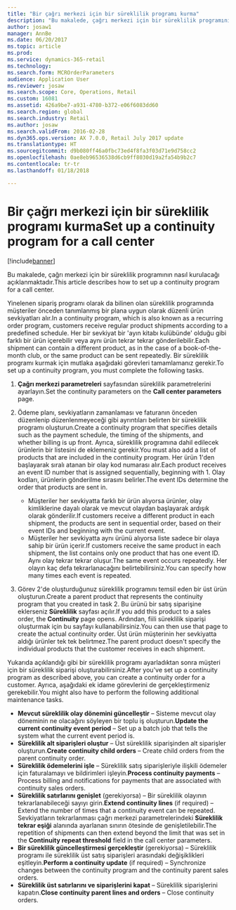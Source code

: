 ```yaml
---
title: "Bir çağrı merkezi için bir süreklilik programı kurma"
description: "Bu makalede, çağrı merkezi için bir süreklilik programının nasıl kurulacağı açıklanmaktadır."
author: josaw1
manager: AnnBe
ms.date: 06/20/2017
ms.topic: article
ms.prod: 
ms.service: dynamics-365-retail
ms.technology: 
ms.search.form: MCROrderParameters
audience: Application User
ms.reviewer: josaw
ms.search.scope: Core, Operations, Retail
ms.custom: 16081
ms.assetid: 426a9be7-a931-4780-b372-e06f6083dd60
ms.search.region: global
ms.search.industry: Retail
ms.author: josaw
ms.search.validFrom: 2016-02-28
ms.dyn365.ops.version: AX 7.0.0, Retail July 2017 update
ms.translationtype: HT
ms.sourcegitcommit: d9b080ff46a0fbc73ed4f8fa3f03d71e9d758cc2
ms.openlocfilehash: 0ae8eb96536538d6cb9ff8030d19a2fa54b9b2c7
ms.contentlocale: tr-tr
ms.lasthandoff: 01/18/2018

---
```


# <a name="set-up-a-continuity-program-for-a-call-center"></a><span data-ttu-id="d5b81-103">Bir çağrı merkezi için bir süreklilik programı kurma</span><span class="sxs-lookup"><span data-stu-id="d5b81-103">Set up a continuity program for a call center</span></span>

[!include[banner](includes/banner.md)]


<span data-ttu-id="d5b81-104">Bu makalede, çağrı merkezi için bir süreklilik programının nasıl kurulacağı açıklanmaktadır.</span><span class="sxs-lookup"><span data-stu-id="d5b81-104">This article describes how to set up a continuity program for a call center.</span></span>

<span data-ttu-id="d5b81-105">Yinelenen sipariş programı olarak da bilinen olan süreklilik programında müşteriler önceden tanımlanmış bir plana uygun olarak düzenli ürün sevkiyatları alır.</span><span class="sxs-lookup"><span data-stu-id="d5b81-105">In a continuity program, which is also known as a recurring order program, customers receive regular product shipments according to a predefined schedule.</span></span> <span data-ttu-id="d5b81-106">Her bir sevkiyat bir 'ayın kitabı kulübünde' olduğu gibi farklı bir ürün içerebilir veya aynı ürün tekrar tekrar gönderilebilir.</span><span class="sxs-lookup"><span data-stu-id="d5b81-106">Each shipment can contain a different product, as in the case of a book-of-the-month club, or the same product can be sent repeatedly.</span></span> <span data-ttu-id="d5b81-107">Bir süreklilik programı kurmak için mutlaka aşağıdaki görevleri tamamlamanız gerekir.</span><span class="sxs-lookup"><span data-stu-id="d5b81-107">To set up a continuity program, you must complete the following tasks.</span></span>

1.  <span data-ttu-id="d5b81-108">**Çağrı merkezi parametreleri** sayfasından süreklilik parametrelerini ayarlayın.</span><span class="sxs-lookup"><span data-stu-id="d5b81-108">Set the continuity parameters on the **Call center parameters** page.</span></span>
2.  <span data-ttu-id="d5b81-109">Ödeme planı, sevkiyatların zamanlaması ve faturanın önceden düzenlenip düzenlenmeyeceği gibi ayrıntıları belirten bir süreklilik programı oluşturun.</span><span class="sxs-lookup"><span data-stu-id="d5b81-109">Create a continuity program that specifies details such as the payment schedule, the timing of the shipments, and whether billing is up front.</span></span> <span data-ttu-id="d5b81-110">Ayrıca, süreklilik programına dahil edilecek ürünlerin bir listesini de eklemeniz gerekir.</span><span class="sxs-lookup"><span data-stu-id="d5b81-110">You must also add a list of products that are included in the continuity program.</span></span> <span data-ttu-id="d5b81-111">Her ürün 1'den başlayarak sıralı atanan bir olay kod numarası alır.</span><span class="sxs-lookup"><span data-stu-id="d5b81-111">Each product receives an event ID number that is assigned sequentially, beginning with 1.</span></span> <span data-ttu-id="d5b81-112">Olay kodları, ürünlerin gönderilme sırasını belirler.</span><span class="sxs-lookup"><span data-stu-id="d5b81-112">The event IDs determine the order that products are sent in.</span></span>
    -   <span data-ttu-id="d5b81-113">Müşteriler her sevkiyatta farklı bir ürün alıyorsa ürünler, olay kimliklerine dayalı olarak ve mevcut olaydan başlayarak ardışık olarak gönderilir.</span><span class="sxs-lookup"><span data-stu-id="d5b81-113">If customers receive a different product in each shipment, the products are sent in sequential order, based on their event IDs and beginning with the current event.</span></span>
    -   <span data-ttu-id="d5b81-114">Müşteriler her sevkiyatta aynı ürünü alıyorsa liste sadece bir olaya sahip bir ürün içerir.</span><span class="sxs-lookup"><span data-stu-id="d5b81-114">If customers receive the same product in each shipment, the list contains only one product that has one event ID.</span></span> <span data-ttu-id="d5b81-115">Aynı olay tekrar tekrar oluşur.</span><span class="sxs-lookup"><span data-stu-id="d5b81-115">The same event occurs repeatedly.</span></span> <span data-ttu-id="d5b81-116">Her olayın kaç defa tekrarlanacağını belirtebilirsiniz.</span><span class="sxs-lookup"><span data-stu-id="d5b81-116">You can specify how many times each event is repeated.</span></span>

3.  <span data-ttu-id="d5b81-117">Görev 2'de oluşturduğunuz süreklilik programını temsil eden bir üst ürün oluşturun.</span><span class="sxs-lookup"><span data-stu-id="d5b81-117">Create a parent product that represents the continuity program that you created in task 2.</span></span> <span data-ttu-id="d5b81-118">Bu ürünü bir satış siparişine eklerseniz **Süreklilik** sayfası açılır.</span><span class="sxs-lookup"><span data-stu-id="d5b81-118">If you add this product to a sales order, the **Continuity** page opens.</span></span> <span data-ttu-id="d5b81-119">Ardından, fiili süreklilik siparişi oluşturmak için bu sayfayı kullanabilirsiniz.</span><span class="sxs-lookup"><span data-stu-id="d5b81-119">You can then use that page to create the actual continuity order.</span></span> <span data-ttu-id="d5b81-120">Üst ürün müşterinin her sevkiyatta aldığı ürünler tek tek belirtmez.</span><span class="sxs-lookup"><span data-stu-id="d5b81-120">The parent product doesn't specify the individual products that the customer receives in each shipment.</span></span>

<span data-ttu-id="d5b81-121">Yukarıda açıklandığı gibi bir süreklilik programı ayarladıktan sonra müşteri için bir süreklilik siparişi oluşturabilirsiniz.</span><span class="sxs-lookup"><span data-stu-id="d5b81-121">After you've set up a continuity program as described above, you can create a continuity order for a customer.</span></span> <span data-ttu-id="d5b81-122">Ayrıca, aşağıdaki ek idame görevlerini de gerçekleştirmeniz gerekebilir.</span><span class="sxs-lookup"><span data-stu-id="d5b81-122">You might also have to perform the following additional maintenance tasks.</span></span>

-   <span data-ttu-id="d5b81-123">**Mevcut süreklilik olay dönemini güncelleştir** – Sisteme mevcut olay döneminin ne olacağını söyleyen bir toplu iş oluşturun.</span><span class="sxs-lookup"><span data-stu-id="d5b81-123">**Update the current continuity event period** – Set up a batch job that tells the system what the current event period is.</span></span>
-   <span data-ttu-id="d5b81-124">**Süreklilik alt siparişleri oluştur** – Üst süreklilik siparişinden alt siparişler oluşturun.</span><span class="sxs-lookup"><span data-stu-id="d5b81-124">**Create continuity child orders** – Create child orders from the parent continuity order.</span></span>
-   <span data-ttu-id="d5b81-125">**Süreklilik ödemelerini işle** – Süreklilik satış siparişleriyle ilişkili ödemeler için faturalamayı ve bildirimleri işleyin.</span><span class="sxs-lookup"><span data-stu-id="d5b81-125">**Process continuity payments** – Process billing and notifications for payments that are associated with continuity sales orders.</span></span>
-   <span data-ttu-id="d5b81-126">**Süreklilik satırlarını genişlet** (gerekiyorsa) – Bir süreklilik olayının tekrarlanabileceği sayıyı girin.</span><span class="sxs-lookup"><span data-stu-id="d5b81-126">**Extend continuity lines** (if required) – Extend the number of times that a continuity event can be repeated.</span></span> <span data-ttu-id="d5b81-127">Sevkiyatların tekrarlanması çağrı merkezi parametrelerindeki **Süreklilik tekrar eşiği** alanında ayarlanan sınırın ötesinde de genişletilebilir.</span><span class="sxs-lookup"><span data-stu-id="d5b81-127">The repetition of shipments can then extend beyond the limit that was set in the **Continuity repeat threshold** field in the call center parameters.</span></span>
-   <span data-ttu-id="d5b81-128">**Bir süreklilik güncelleştirmesi gerçekleştir** (gerekiyorsa) – Süreklilik programı ile süreklilik üst satış siparişleri arasındaki değişiklikleri eşitleyin.</span><span class="sxs-lookup"><span data-stu-id="d5b81-128">**Perform a continuity update** (if required) – Synchronize changes between the continuity program and the continuity parent sales orders.</span></span>
-   <span data-ttu-id="d5b81-129">**Süreklilik üst satırlarını ve siparişlerini kapat** – Süreklilik siparişlerini kapatın.</span><span class="sxs-lookup"><span data-stu-id="d5b81-129">**Close continuity parent lines and orders** – Close continuity orders.</span></span>





